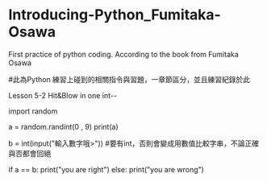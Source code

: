 # Introducing-Python_Fumitaka-Osawa
First practice of python coding. According to the book from Fumitaka Osawa


#此為Python 練習上碰到的相關指令與習題，一章節區分，並且練習紀錄於此


Lesson 5-2 Hit&Blow in one int--

import random

a = random.randint(0 , 9)
print(a)

b = int(input("輸入數字哦>"))  #要有int，否則會變成用數值比較字串，不論正確與否都會回絕

if a == b:
    print("you are right")
else:
    print("you are wrong")

